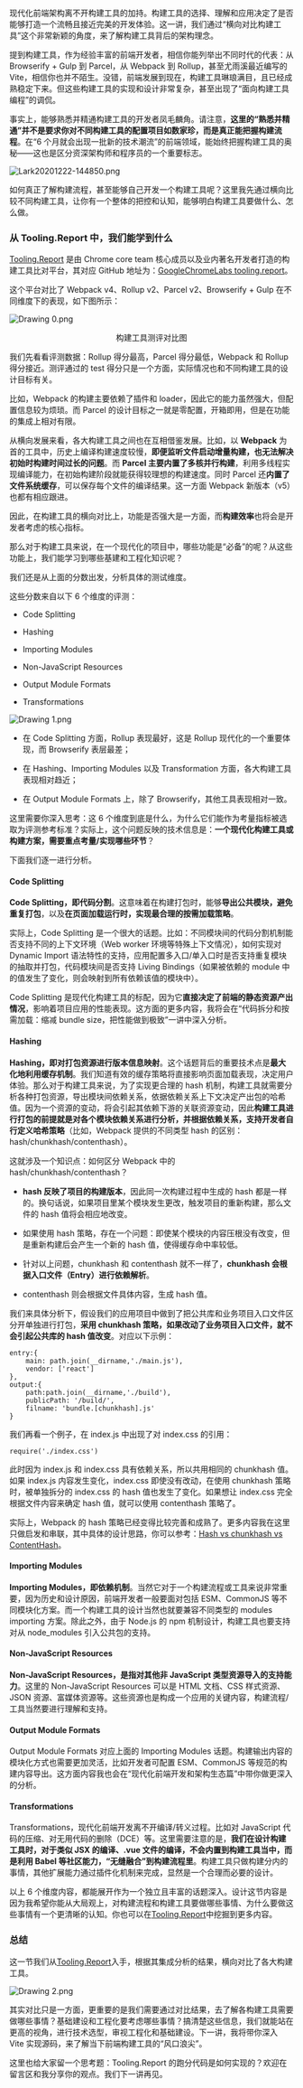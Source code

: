 ### 
<p data-nodeid="1033" class="">现代化前端架构离不开构建工具的加持。构建工具的选择、理解和应用决定了是否能够打造一个流畅且接近完美的开发体验。这一讲，我们通过“横向对比构建工具”这个非常新颖的角度，来了解构建工具背后的架构理念。</p>
<p data-nodeid="1034">提到构建工具，作为经验丰富的前端开发者，相信你能列举出不同时代的代表：从 Browserify + Gulp 到 Parcel，从 Webpack 到 Rollup，甚至尤雨溪最近编写的 Vite，相信你也并不陌生。没错，前端发展到现在，构建工具琳琅满目，且已经成熟稳定下来。但这些构建工具的实现和设计非常复杂，甚至出现了“面向构建工具编程”的调侃。</p>
<p data-nodeid="1035">事实上，能够熟悉并精通构建工具的开发者凤毛麟角。请注意，<strong data-nodeid="1116">这里的“熟悉并精通”并不是要求你对不同构建工具的配置项目如数家珍，而是真正能把握构建流程</strong>。在“6 个月就会出现一批新的技术潮流”的前端领域，能始终把握构建工具的奥秘——这也是区分资深架构师和程序员的一个重要标志。</p>
<p data-nodeid="1036"><img src="https://s0.lgstatic.com/i/image2/M01/03/BB/CgpVE1_hlvWAZJNsAAVR01sbE8E875.png" alt="Lark20201222-144850.png" data-nodeid="1119"></p>
<p data-nodeid="1037">如何真正了解构建流程，甚至能够自己开发一个构建工具呢？这里我先通过横向比较不同构建工具，让你有一个整体的把控和认知，能够明白构建工具要做什么、怎么做。</p>
<h3 data-nodeid="1038">从 Tooling.Report 中，我们能学到什么</h3>
<p data-nodeid="2855" class="te-preview-highlight"><a href="https://bundlers.tooling.report/" data-nodeid="2858">Tooling.Report</a> 是由 Chrome core team 核心成员以及业内著名开发者打造的构建工具比对平台，其对应 GitHub 地址为：<a href="https://github.com/GoogleChromeLabs/tooling.report" data-nodeid="2862">GoogleChromeLabs tooling.report</a>。</p>


<p data-nodeid="1040">这个平台对比了 Webpack v4、Rollup v2、Parcel v2、Browserify + Gulp 在不同维度下的表现，如下图所示：</p>
<p data-nodeid="1041"><img src="https://s0.lgstatic.com/i/image2/M01/03/A8/CgpVE1_gVd-AKiMRAAFXHtN1HLk529.png" alt="Drawing 0.png" data-nodeid="1133"></p>
<div data-nodeid="1042"><p style="text-align:center">构建工具测评对比图</p></div>
<p data-nodeid="1043">我们先看看评测数据：Rollup 得分最高，Parcel 得分最低，Webpack 和 Rollup 得分接近。测评通过的 test 得分只是一个方面，实际情况也和不同构建工具的设计目标有关。</p>
<p data-nodeid="1044">比如，Webpack 的构建主要依赖了插件和 loader，因此它的能力虽然强大，但配置信息较为烦琐。而 Parcel 的设计目标之一就是零配置，开箱即用，但是在功能的集成上相对有限。</p>
<p data-nodeid="1045">从横向发展来看，各大构建工具之间也在互相借鉴发展。比如，以 <strong data-nodeid="1153">Webpack</strong> 为首的工具中，历史上编译构建速度较慢，<strong data-nodeid="1154">即便监听文件启动增量构建，也无法解决初始时构建时间过长的问题</strong>。而 <strong data-nodeid="1155">Parcel 主要内置了多核并行构建</strong>，利用多线程实现编译能力，在初始构建阶段就能获得较理想的构建速度。同时 Parcel 还<strong data-nodeid="1156">内置了文件系统缓存</strong>，可以保存每个文件的编译结果。这一方面 Webpack 新版本（v5）也都有相应跟进。</p>
<p data-nodeid="1046">因此，在构建工具的横向对比上，功能是否强大是一方面，而<strong data-nodeid="1162">构建效率</strong>也将会是开发者考虑的核心指标。</p>
<p data-nodeid="1047">那么对于构建工具来说，在一个现代化的项目中，哪些功能是“必备”的呢？从这些功能上，我们能学习到哪些基建和工程化知识呢？</p>
<p data-nodeid="1048">我们还是从上面的分数出发，分析具体的测试维度。</p>
<p data-nodeid="1049">这些分数来自以下 6 个维度的评测：</p>
<ul data-nodeid="1050">
<li data-nodeid="1051">
<p data-nodeid="1052">Code Splitting</p>
</li>
<li data-nodeid="1053">
<p data-nodeid="1054">Hashing</p>
</li>
<li data-nodeid="1055">
<p data-nodeid="1056">Importing Modules</p>
</li>
<li data-nodeid="1057">
<p data-nodeid="1058">Non-JavaScript Resources</p>
</li>
<li data-nodeid="1059">
<p data-nodeid="1060">Output Module Formats</p>
</li>
<li data-nodeid="1061">
<p data-nodeid="1062">Transformations</p>
</li>
</ul>
<p data-nodeid="1063"><img src="https://s0.lgstatic.com/i/image/M00/8B/D0/CgqCHl_gVeyAEgAmAAH_-9zFwV8373.png" alt="Drawing 1.png" data-nodeid="1174"></p>
<ul data-nodeid="1064">
<li data-nodeid="1065">
<p data-nodeid="1066">在 Code Splitting 方面，Rollup 表现最好，这是 Rollup 现代化的一个重要体现，而 Browserify 表层最差；</p>
</li>
<li data-nodeid="1067">
<p data-nodeid="1068">在 Hashing、Importing Modules 以及 Transformation 方面，各大构建工具表现相对趋近；</p>
</li>
<li data-nodeid="1069">
<p data-nodeid="1070">在 Output Module Formats 上，除了 Browserify，其他工具表现相对一致。</p>
</li>
</ul>
<p data-nodeid="1811" class="">这里需要你深入思考：这 6 个维度到底是什么，为什么它们能作为考量指标被选取为评测参考标准？实际上，这个问题反映的技术信息是：<strong data-nodeid="1817">一个现代化构建工具或构建方案，需要重点考量/实现哪些环节</strong>？</p>


<p data-nodeid="1072">下面我们逐一进行分析。</p>
<h4 data-nodeid="1073">Code Splitting</h4>
<p data-nodeid="1074"><strong data-nodeid="1198">Code Splitting，即代码分割</strong>。这意味着在构建打包时，能够<strong data-nodeid="1199">导出公共模块，避免重复打包</strong>，以及<strong data-nodeid="1200">在页面加载运行时，实现最合理的按需加载策略</strong>。</p>
<p data-nodeid="1075">实际上，Code Splitting 是一个很大的话题。比如：不同模块间的代码分割机制能否支持不同的上下文环境（Web worker 环境等特殊上下文情况），如何实现对 Dynamic Import 语法特性的支持，应用配置多入口/单入口时是否支持重复模块的抽取并打包，代码模块间是否支持 Living Bindings（如果被依赖的 module 中的值发生了变化，则会映射到所有依赖该值的模块中）。</p>
<p data-nodeid="1076">Code Splitting 是现代化构建工具的标配，因为它<strong data-nodeid="1207">直接决定了前端的静态资源产出情况</strong>，影响着项目应用的性能表现。这方面的更多内容，我将会在“代码拆分和按需加载：缩减 bundle size，把性能做到极致”一讲中深入分析。</p>
<h4 data-nodeid="1077">Hashing</h4>
<p data-nodeid="1078"><strong data-nodeid="1221">Hashing，即对打包资源进行版本信息映射</strong>。这个话题背后的重要技术点是<strong data-nodeid="1222">最大化地利用缓存机制</strong>。我们知道有效的缓存策略将直接影响页面加载表现，决定用户体验。那么对于构建工具来说，为了实现更合理的 hash 机制，构建工具就需要分析各种打包资源，导出模块间依赖关系，依据依赖关系上下文决定产出包的哈希值。因为一个资源的变动，将会引起其依赖下游的关联资源变动，因此<strong data-nodeid="1223">构建工具进行打包的前提就是对各个模块依赖关系进行分析，并根据依赖关系，支持开发者自行定义哈希策略</strong>（比如，Webpack 提供的不同类型 hash 的区别：hash/chunkhash/contenthash）。</p>
<p data-nodeid="1079">这就涉及一个知识点：如何区分 Webpack 中的 hash/chunkhash/contenthash？</p>
<ul data-nodeid="1080">
<li data-nodeid="1081">
<p data-nodeid="1082"><strong data-nodeid="1229">hash 反映了项目的构建版本</strong>，因此同一次构建过程中生成的 hash 都是一样的。换句话说，如果项目里某个模块发生更改，触发项目的重新构建，那么文件的 hash 值将会相应地改变。</p>
</li>
<li data-nodeid="1083">
<p data-nodeid="1084">如果使用 hash 策略，存在一个问题：即使某个模块的内容压根没有改变，但是重新构建后会产生一个新的 hash 值，使得缓存命中率较低。</p>
</li>
<li data-nodeid="1085">
<p data-nodeid="1086">针对以上问题，chunkhash 和 contenthash 就不一样了，<strong data-nodeid="1236">chunkhash 会根据入口文件（Entry）进行依赖解析</strong>。</p>
</li>
<li data-nodeid="1087">
<p data-nodeid="1088">contenthash 则会根据文件具体内容，生成 hash 值。</p>
</li>
</ul>
<p data-nodeid="1089">我们来具体分析下，假设我们的应用项目中做到了把公共库和业务项目入口文件区分开单独进行打包，<strong data-nodeid="1243">采用 chunkhash 策略，如果改动了业务项目入口文件，就不会引起公共库的 hash 值改变</strong>。对应以下示例：</p>
<pre class="lang-java" data-nodeid="1090"><code data-language="java">entry:{
    main: path.join(__dirname,<span class="hljs-string">'./main.js'</span>),
    vendor: [<span class="hljs-string">'react'</span>]
},
output:{
    path:path.join(__dirname,<span class="hljs-string">'./build'</span>),
    publicPath: <span class="hljs-string">'/build/'</span>,
    filname: <span class="hljs-string">'bundle.[chunkhash].js'</span>
}
</code></pre>
<p data-nodeid="1091">我们再看一个例子，在 index.js 中出现了对 index.css 的引用：</p>
<pre class="lang-java" data-nodeid="1092"><code data-language="java">require(<span class="hljs-string">'./index.css'</span>)
</code></pre>
<p data-nodeid="1093">此时因为 index.js 和 index.css 具有依赖关系，所以共用相同的 chunkhash 值。如果 index.js 内容发生变化，index.css 即使没有改动，在使用 chunkhash 策略时，被单独拆分的 index.css 的 hash 值也发生了变化。如果想让 index.css 完全根据文件内容来确定 hash 值，就可以使用 contenthash 策略了。</p>
<p data-nodeid="1094">实际上，Webpack 的 hash 策略已经变得比较完善和成熟了。更多内容我在这里只做启发和串联，其中具体的设计思路，你可以参考：<a href="https://medium.com/@sahilkkrazy/hash-vs-chunkhash-vs-contenthash-e94d38a32208" data-nodeid="1249">Hash vs chunkhash vs ContentHash</a>。</p>
<h4 data-nodeid="1095">Importing Modules</h4>
<p data-nodeid="1096"><strong data-nodeid="1258">Importing Modules，即依赖机制</strong>。当然它对于一个构建流程或工具来说非常重要，因为历史和设计原因，前端开发者一般要面对包括 ESM、CommonJS 等不同模块化方案。而一个构建工具的设计当然也就要兼容不同类型的 modules importing 方案。除此之外，由于 Node.js 的 npm 机制设计，构建工具也要支持对从 node_modules 引入公共包的支持。</p>
<h4 data-nodeid="1097">Non-JavaScript Resources</h4>
<p data-nodeid="1098"><strong data-nodeid="1264">Non-JavaScript Resources，是指对其他非 JavaScript 类型资源导入的支持能力</strong>。这里的 Non-JavaScript Resources 可以是 HTML 文档、CSS 样式资源、JSON 资源、富媒体资源等。这些资源也是构成一个应用的关键内容，构建流程/工具当然要进行理解和支持。</p>
<h4 data-nodeid="1099">Output Module Formats</h4>
<p data-nodeid="1100">Output Module Formats 对应上面的 Importing Modules 话题。构建输出内容的模块化方式也需要更加灵活，比如开发者可配置 ESM、CommonJS 等规范的构建内容导出。这方面内容我也会在“现代化前端开发和架构生态篇”中带你做更深入的分析。</p>
<h4 data-nodeid="1101">Transformations</h4>
<p data-nodeid="1102">Transformations，现代化前端开发离不开编译/转义过程。比如对 JavaScript 代码的压缩、对无用代码的删除（DCE）等。这里需要注意的是，<strong data-nodeid="1273">我们在设计构建工具时，对于类似 JSX 的编译、.vue 文件的编译，不会内置到构建工具当中，而是利用 Babel 等社区能力，“无缝融合”到构建流程里</strong>。构建工具只做构建分内的事情，其他扩展能力通过插件化机制来完成，显然是一个合理而必要的设计。</p>
<p data-nodeid="1103">以上 6 个维度内容，都能展开作为一个独立且丰富的话题深入。设计这节内容是因为我希望你能从大局观上，对构建流程和构建工具要做哪些事情、为什么要做这些事情有一个更清晰的认知。你也可以在<a href="https://bundlers.tooling.report/" data-nodeid="1277">Tooling.Report</a>中挖掘到更多内容。</p>
<h3 data-nodeid="1104">总结</h3>
<p data-nodeid="1105">这一节我们从<a href="https://bundlers.tooling.report/" data-nodeid="1283">Tooling.Report</a>入手，根据其集成分析的结果，横向对比了各大构建工具。</p>
<p data-nodeid="1106"><img src="https://s0.lgstatic.com/i/image/M00/8B/C5/Ciqc1F_gVo-AS0nFAADyzXOR718143.png" alt="Drawing 2.png" data-nodeid="1287"></p>
<p data-nodeid="1107">其实对比只是一方面，更重要的是我们需要通过对比结果，去了解各构建工具需要做哪些事情？基础建设和工程化要考虑哪些事情？搞清楚这些信息，我们就能站在更高的视角，进行技术选型，审视工程化和基础建设。下一讲，我将带你深入 Vite 实现源码，来了解当下前端构建工具的“风口浪尖”。</p>
<p data-nodeid="1108" class="">这里也给大家留一个思考题：Tooling.Report 的跑分代码是如何实现的？欢迎在留言区和我分享你的观点。我们下一讲再见。</p>